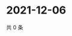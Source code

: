 # 2021-12-06

共 0 条

<!-- BEGIN WEIBO -->
<!-- 最后更新时间 Mon Dec 06 2021 21:13:18 GMT+0800 (China Standard Time) -->

<!-- END WEIBO -->
